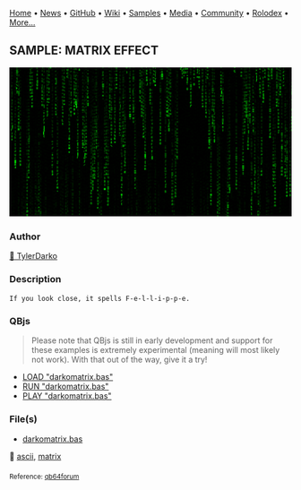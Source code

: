 [Home](https://qb64.com) • [News](../../news.md) • [GitHub](../../github.md) • [Wiki](../../wiki.md) • [Samples](../../samples.md) • [Media](../../media.md) • [Community](../../community.md) • [Rolodex](../../rolodex.md) • [More...](../../more.md)

## SAMPLE: MATRIX EFFECT

![darkomatrix.png](img/darkomatrix.png)

### Author

[🐝 TylerDarko](../tylerdarko.md) 

### Description

```text
If you look close, it spells F-e-l-l-i-p-p-e.
```

### QBjs

> Please note that QBjs is still in early development and support for these examples is extremely experimental (meaning will most likely not work). With that out of the way, give it a try!

* [LOAD "darkomatrix.bas"](https://v6p9d9t4.ssl.hwcdn.net/html/5953810/index.html?src=https://qb64.com/samples/matrix-effect/src/darkomatrix.bas)
* [RUN "darkomatrix.bas"](https://v6p9d9t4.ssl.hwcdn.net/html/5953810/index.html?mode=auto&src=https://qb64.com/samples/matrix-effect/src/darkomatrix.bas)
* [PLAY "darkomatrix.bas"](https://v6p9d9t4.ssl.hwcdn.net/html/5953810/index.html?mode=play&src=https://qb64.com/samples/matrix-effect/src/darkomatrix.bas)

### File(s)

* [darkomatrix.bas](src/darkomatrix.bas)

🔗 [ascii](../ascii.md), [matrix](../matrix.md)


<sub>Reference: [qb64forum](https://qb64forum.alephc.xyz/index.php?topic=183.0) </sub>
